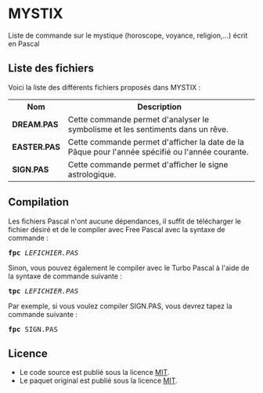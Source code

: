 # MYSTIX
Liste de commande sur le mystique (horoscope, voyance, religion,...) écrit en Pascal

<h2>Liste des fichiers</h2>

Voici la liste des différents fichiers proposés dans MYSTIX :

<table>
	<tr>
		<th>Nom</th>
		<th>Description</th>	
	</tr>
        <tr>
		<td><b>DREAM.PAS</b></td>
		<td>Cette commande permet d'analyser le symbolisme et les sentiments dans un rêve.</td>
	</tr>	
        <tr>
		<td><b>EASTER.PAS</b></td>
		<td>Cette commande permet d'afficher la date de la Pâque pour l'année spécifié ou l'année courante.</td>
	</tr>	
	<tr>
		<td><b>SIGN.PAS</b></td>
		<td>Cette commande permet d'afficher le signe astrologique.</td>
	</tr>
</table>

<h2>Compilation</h2>
	
Les fichiers Pascal n'ont aucune dépendances, il suffit de télécharger le fichier désiré et de le compiler avec Free Pascal avec la syntaxe de commande  :

<pre><b>fpc</b> <i>LEFICHIER.PAS</i></pre>
	
Sinon, vous pouvez également le compiler avec le Turbo Pascal à l'aide de la syntaxe de commande suivante :	

<pre><b>tpc</b> <i>LEFICHIER.PAS</i></pre>
	
Par exemple, si vous voulez compiler SIGN.PAS, vous devrez tapez la commande suivante :

<pre><b>fpc</b> SIGN.PAS</pre>

<h2>Licence</h2>
<ul>
 <li>Le code source est publié sous la licence <a href="https://github.com/gladir/MYSTIX/blob/main/LICENSE">MIT</a>.</li>
 <li>Le paquet original est publié sous la licence <a href="https://github.com/gladir/MYSTIX/blob/main/LICENSE">MIT</a>.</li>
</ul>
